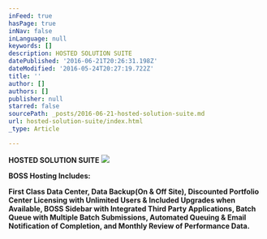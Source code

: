 ```yaml
---
inFeed: true
hasPage: true
inNav: false
inLanguage: null
keywords: []
description: HOSTED SOLUTION SUITE
datePublished: '2016-06-21T20:26:31.198Z'
dateModified: '2016-05-24T20:27:19.722Z'
title: ''
author: []
authors: []
publisher: null
starred: false
sourcePath: _posts/2016-06-21-hosted-solution-suite.md
url: hosted-solution-suite/index.html
_type: Article

---
```

**HOSTED SOLUTION SUITE**
![](https://the-grid-user-content.s3-us-west-2.amazonaws.com/b9593f8e-8b61-4a01-aad7-cd465c728b67.jpg)

**BOSS Hosting Includes:**

**First Class Data Center, Data Backup(On & Off Site), Discounted Portfolio Center Licensing with Unlimited Users & Included Upgrades when Available, BOSS Sidebar with Integrated Third Party Applications, Batch Queue with Multiple Batch Submissions, Automated Queuing & Email Notification of Completion, and Monthly Review of Performance Data.**